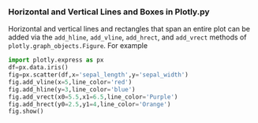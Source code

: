 ### Horizontal and Vertical Lines and Boxes in Plotly.py

Horizontal and vertical lines and rectangles that span an entire plot can be
added via the `add_hline`, `add_vline`, `add_hrect`, and `add_vrect` methods of
`plotly.graph_objects.Figure`. For example


```python
import plotly.express as px
df=px.data.iris()
fig=px.scatter(df,x='sepal_length',y='sepal_width')
fig.add_vline(x=5,line_color='red')
fig.add_hline(y=3,line_color='blue')
fig.add_vrect(x0=5.5,x1=6.5,line_color='Purple')
fig.add_hrect(y0=2.5,y1=4,line_color='Orange')
fig.show()
```
